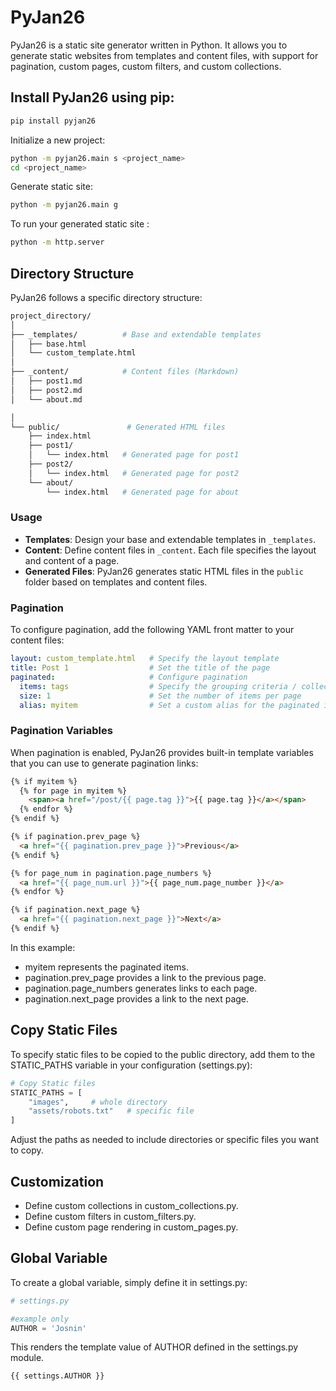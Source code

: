 # PyJan26
PyJan26 is a static site generator written in Python. It allows you to generate static websites from templates and content files, with support for pagination, custom pages, custom filters, and custom collections.

## Install PyJan26 using pip:

```bash
pip install pyjan26
```

Initialize a new project:

```bash
python -m pyjan26.main s <project_name>
cd <project_name>
```

Generate static site:

```bash
python -m pyjan26.main g
```

To run your generated static site :

```bash
python -m http.server
```

## Directory Structure

PyJan26 follows a specific directory structure:

```bash
project_directory/
│
├── _templates/          # Base and extendable templates
│   ├── base.html        
│   └── custom_template.html  
│
├── _content/            # Content files (Markdown)
│   ├── post1.md        
│   ├── post2.md        
│   └── about.md        

│
└── public/               # Generated HTML files
    ├── index.html      
    ├── post1/
    │   └── index.html   # Generated page for post1
    ├── post2/
    │   └── index.html   # Generated page for post2
    └── about/
        └── index.html   # Generated page for about

```


### Usage

- **Templates**: Design your base and extendable templates in `_templates`.
- **Content**: Define content files in `_content`. Each file specifies the layout and content of a page.
- **Generated Files**: PyJan26 generates static HTML files in the `public` folder based on templates and content files.

### Pagination

To configure pagination, add the following YAML front matter to your content files:

```yaml
layout: custom_template.html   # Specify the layout template
title: Post 1                  # Set the title of the page
paginated:                     # Configure pagination
  items: tags                  # Specify the grouping criteria / collections (e.g., tags)
  size: 1                      # Set the number of items per page
  alias: myitem                # Set a custom alias for the paginated items
```

### Pagination Variables
When pagination is enabled, PyJan26 provides built-in template variables that you can use to generate pagination links:

```html
{% if myitem %}
  {% for page in myitem %}
    <span><a href="/post/{{ page.tag }}">{{ page.tag }}</a></span>
  {% endfor %}
{% endif %}

{% if pagination.prev_page %}
  <a href="{{ pagination.prev_page }}">Previous</a>
{% endif %}

{% for page_num in pagination.page_numbers %}
  <a href="{{ page_num.url }}">{{ page_num.page_number }}</a>
{% endfor %}

{% if pagination.next_page %}
  <a href="{{ pagination.next_page }}">Next</a>
{% endif %}
```

In this example:

* myitem represents the paginated items.
* pagination.prev_page provides a link to the previous page.
* pagination.page_numbers generates links to each page.
* pagination.next_page provides a link to the next page.


## Copy Static Files
To specify static files to be copied to the public directory, add them to the STATIC_PATHS variable in your configuration (settings.py):

```python
# Copy Static files
STATIC_PATHS = [
    "images",     # whole directory
    "assets/robots.txt"   # specific file
]
```
Adjust the paths as needed to include directories or specific files you want to copy.

## Customization
* Define custom collections in custom_collections.py.
* Define custom filters in custom_filters.py.
* Define custom page rendering in custom_pages.py.


## Global Variable

To create a global variable, simply define it in settings.py:

```python
# settings.py

#example only
AUTHOR = 'Josnin'
```

This renders the template value of AUTHOR defined in the settings.py module.

```html
{{ settings.AUTHOR }}
```

